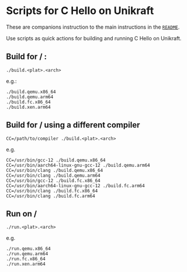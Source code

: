 # Scripts for C Hello on Unikraft

These are companions instruction to the main instructions in the [`README`](README.md).

Use scripts as quick actions for building and running C Hello on Unikraft.

## Build for <plat> / <arch>:

```console
./build.<plat>.<arch>
```

e.g.:

```console
./build.qemu.x86_64
./build.qemu.arm64
./build.fc.x86_64
./build.xen.arm64
```

## Build for <plat> / <arch> using a different compiler

```console
CC=/path/to/compiler ./build.<plat>.<arch>
```

e.g.

```console
CC=/usr/bin/gcc-12 ./build.qemu.x86_64
CC=/usr/bin/aarch64-linux-gnu-gcc-12 ./build.qemu.arm64
CC=/usr/bin/clang ./build.qemu.x86_64
CC=/usr/bin/clang ./build.qemu.arm64
CC=/usr/bin/gcc-12 ./build.fc.x86_64
CC=/usr/bin/aarch64-linux-gnu-gcc-12 ./build.fc.arm64
CC=/usr/bin/clang ./build.fc.x86_64
CC=/usr/bin/clang ./build.fc.arm64
```

## Run on <plat> / <arch>

```console
./run.<plat>.<arch>
```

e.g.

```console
./run.qemu.x86_64
./run.qemu.arm64
./run.fc.x86_64
./run.xen.arm64
```
